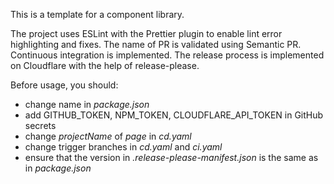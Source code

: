 This is a template for a component library.

The project uses ESLint with the Prettier plugin to enable lint error highlighting and fixes.
The name of PR is validated using Semantic PR. 
Continuous integration is implemented. 
The release process is implemented on Cloudflare with the help of release-please.

Before usage, you should:
 - change name in *package.json*
 - add GITHUB_TOKEN, NPM_TOKEN, CLOUDFLARE_API_TOKEN in GitHub secrets
 - change *projectName* of *page* in *cd.yaml*
 - change trigger branches in *cd.yaml* and *ci.yaml*
 - ensure that the version in *.release-please-manifest.json* is the same as in *package.json*